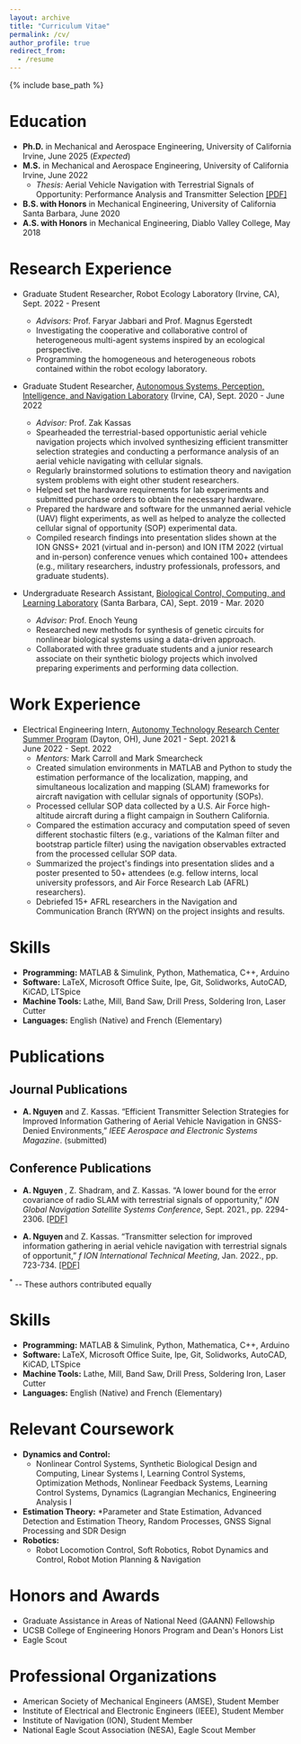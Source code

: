 ```yaml
---
layout: archive
title: "Curriculum Vitae"
permalink: /cv/
author_profile: true
redirect_from:
  - /resume
---
```


{% include base_path %}

Education
======
* **Ph.D.** in Mechanical and Aerospace Engineering, University of California Irvine, June 2025 (*Expected*)  
* **M.S.** in Mechanical and Aerospace Engineering, University of California Irvine, June 2022
  * *Thesis:* Aerial Vehicle Navigation with Terrestrial Signals of Opportunity: Performance Analysis and Transmitter Selection  [[PDF]](https://alexngxyen.github.io/files/Alex_Nguyen_UCI_Masters_Thesis.pdf)
* **B.S. with Honors** in Mechanical Engineering, University of California Santa Barbara, June 2020
* **A.S. with Honors** in Mechanical Engineering, Diablo Valley College, May 2018

Research Experience
======
* Graduate Student Researcher, Robot Ecology Laboratory (Irvine, CA), Sept. 2022 - Present
  * *Advisors:* Prof. Faryar Jabbari and Prof. Magnus Egerstedt
  * Investigating the cooperative and collaborative control of heterogeneous multi-agent systems inspired by an ecological perspective.
  * Programming the homogeneous and heterogeneous robots contained within the robot ecology laboratory. 

* Graduate Student Researcher, [Autonomous Systems, Perception, Intelligence, and Navigation Laboratory](https://ece.osu.edu/aspin) (Irvine, CA), Sept. 2020 - June 2022
  * *Advisor:* Prof. Zak Kassas
  * Spearheaded the terrestrial-based opportunistic aerial vehicle navigation projects which involved synthesizing efficient transmitter selection strategies and conducting a performance analysis of an aerial vehicle navigating with cellular signals.
  * Regularly brainstormed solutions to estimation theory and navigation system problems with eight other student researchers. 
  * Helped set the hardware requirements for lab experiments and submitted purchase orders to obtain the necessary hardware.
  * Prepared the hardware and software for the unmanned aerial vehicle (UAV) flight experiments, as well as helped to analyze the collected cellular signal of opportunity (SOP) experimental data.
  * Compiled research findings into presentation slides shown at the ION GNSS+ 2021 (virtual and in-person) and ION ITM 2022 (virtual and in-person) conference venues which contained 100+ attendees (e.g., military researchers, industry professionals, professors, and graduate students).

* Undergraduate Research Assistant, [Biological Control, Computing, and Learning Laboratory](https://yeung.me.ucsb.edu/) (Santa Barbara, CA), Sept. 2019 - Mar. 2020
  * *Advisor:* Prof. Enoch Yeung
  * Researched new methods for synthesis of genetic circuits for nonlinear biological systems using a data-driven approach.
  * Collaborated with three graduate students and a junior research associate on their synthetic biology projects which involved preparing experiments and performing data collection.

Work Experience
======
* Electrical Engineering Intern, [Autonomy Technology Research Center Summer Program](https://udayton.edu/engineering/departments/electrical_and_computer/faculty_activities/atr-center-summer-program/index.php) (Dayton, OH), June 2021 - Sept. 2021 & <br/> June 2022 - Sept. 2022
  * *Mentors:* Mark Carroll and Mark Smearcheck
  * Created simulation environments in MATLAB and Python to study the estimation performance of the localization, mapping, and simultaneous localization and mapping (SLAM) frameworks for aircraft navigation with cellular signals of opportunity (SOPs).
  * Processed cellular SOP data collected by a U.S. Air Force high-altitude aircraft during a flight campaign in Southern California.
  * Compared the estimation accuracy and computation speed of seven different stochastic filters (e.g., variations of the Kalman filter and bootstrap particle filter) using the navigation observables extracted from the processed cellular SOP data. 
  * Summarized the project's findings into presentation slides and a poster presented to 50+ attendees (e.g. fellow interns, local university professors, and Air Force Research Lab (AFRL) researchers).
  * Debriefed 15+ AFRL researchers in the Navigation and Communication Branch (RYWN) on the project  insights and results. 
  
Skills
======
* **Programming:** MATLAB & Simulink, Python, Mathematica, C++, Arduino
* **Software:** LaTeX, Microsoft Office Suite, Ipe, Git, Solidworks, AutoCAD, KiCAD, LTSpice
* **Machine Tools:** Lathe, Mill, Band Saw, Drill Press, Soldering Iron, Laser Cutter
* **Languages:** English (Native) and French (Elementary)

Publications
======

Journal Publications
------

* <b>A. Nguyen</b> and Z. Kassas. “Efficient Transmitter Selection Strategies for Improved Information Gathering of Aerial Vehicle
Navigation in GNSS-Denied Environments,” <i>IEEE Aerospace and Electronic Systems Magazine</i>. (submitted) 

Conference Publications
------
* <b>A. Nguyen </b><sup> </sup>, Z. Shadram<sup></sup>, and Z. Kassas. “A lower bound for the error covariance of radio SLAM with terrestrial
signals of opportunity,” <i>ION Global Navigation Satellite Systems Conference</i>, Sept. 2021., pp. 2294-2306. [[PDF]](https://alexngxyen.github.io/files/ION_2021_Second_Submission_Alex.pdf)

* <b>A. Nguyen </b> and Z. Kassas. “Transmitter selection for improved information gathering in aerial vehicle
navigation with terrestrial signals of opportunit,” <i>f ION International Technical Meeting</i>, Jan. 2022., pp. 723-734. [[PDF]](https://alexngxyen.github.io/files/ION_ITM_2022_Alex_Final_Submission.pdf)

<sup>*</sup> -- These authors contributed equally

Skills
======
* **Programming:** MATLAB & Simulink, Python, Mathematica, C++, Arduino
* **Software:** LaTeX, Microsoft Office Suite, Ipe, Git, Solidworks, AutoCAD, KiCAD, LTSpice
* **Machine Tools:** Lathe, Mill, Band Saw, Drill Press, Soldering Iron, Laser Cutter
* **Languages:** English (Native) and French (Elementary)

Relevant Coursework
======
* **Dynamics and Control:** 
  * Nonlinear Control Systems, Synthetic Biological Design and Computing, Linear Systems I, Learning Control Systems, Optimization Methods, Nonlinear Feedback Systems, Learning Control Systems, Dynamics (Lagrangian Mechanics, Engineering Analysis I <br/>
* **Estimation Theory:** 
  *Parameter and State Estimation, Advanced Detection and Estimation Theory, Random Processes, GNSS Signal Processing and SDR Design <br/>
* **Robotics:** 
  * Robot Locomotion Control, Soft Robotics, Robot Dynamics and Control, Robot Motion Planning & Navigation

Honors and Awards
======
* Graduate Assistance in Areas of National Need (GAANN) Fellowship
* UCSB College of Engineering Honors Program and Dean's Honors List
* Eagle Scout
  
Professional Organizations
======
* American Society of Mechanical Engineers (AMSE), Student Member
* Institute of Electrical and Electronic Engineers (IEEE), Student Member
* Institute of Navigation (ION), Student Member
* National Eagle Scout Association (NESA), Eagle Scout Member

